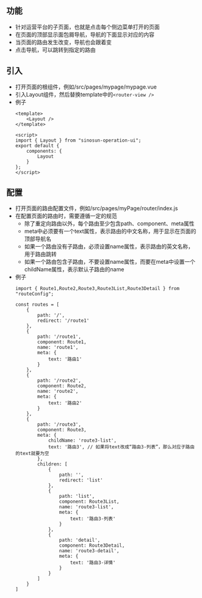 <!--
 * @Author: huxudong
 * @Date: 2021-03-01 09:05:49
 * @LastEditTime: 2021-03-01 10:16:38
 * @Description: Layout组件说明文档
-->
## 功能
  + 针对运营平台的子页面，也就是点击每个侧边菜单打开的页面
  + 在页面的顶部显示面包屑导航，导航的下面显示对应的内容
  + 当页面的路由发生改变，导航也会跟着变
  + 点击导航，可以跳转到指定的路由

## 引入
  + 打开页面的根组件，例如/src/pages/mypage/mypage.vue
  + 引入Layout组件，然后替换template中的```<router-view />```
  + 例子
    ```
    <template>
        <Layout />
    </template>

    <script>
    import { Layout } from "sinosun-operation-ui";
    export default {
        components: {
            Layout
        }
    };
    </script>
    ```
    
## 配置
  + 打开页面的路由配置文件，例如/src/pages/myPage/router/index.js
  + 在配置页面的路由时，需要遵循一定的规范
    - 除了重定向路由以外，每个路由至少包含path、component、meta属性
    - meta中必须要有一个text属性，表示路由的中文名称，用于显示在页面的顶部导航名
    - 如果一个路由没有子路由，必须设置name属性，表示路由的英文名称，用于路由跳转
    - 如果一个路由包含子路由，不要设置name属性，而要在meta中设置一个childName属性，表示默认子路由的name
  + 例子
    ```
    import { Route1,Route2,Route3,Route3List,Route3Detail } from "routeConfig";

    const routes = [
        {
            path: '/',
            redirect: '/route1'
        },
        {
            path: '/route1',
            component: Route1,
            name: 'route1',
            meta: {
                text: '路由1'
            }
        },
        {
            path: '/route2',
            component: Route2,
            name: 'route2',
            meta: {
                text: '路由2'
            }
        },
        {
            path: '/route3',
            component: Route3,
            meta: {
                childName: 'route3-list',
                text: '路由3', // 如果将text改成“路由3-列表”，那么对应子路由的text就要为空
            },
            children: [
                {
                    path: '',
                    redirect: 'list'
                },
                {
                    path: 'list',
                    component: Route3List,
                    name: 'route3-list',
                    meta: {
                        text: '路由3-列表'
                    }
                },
                {
                    path: 'detail',
                    component: Route3Detail,
                    name: 'route3-detail',
                    meta: {
                        text: '路由3-详情'
                    }
                }
            ]
        }
    ]
    ```  
